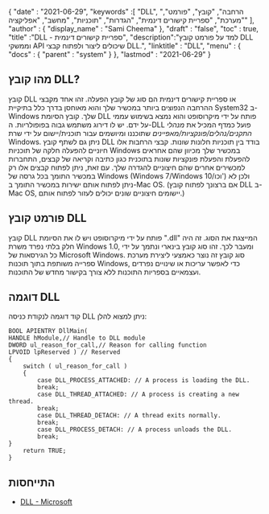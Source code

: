 {
  "date" : "2021-06-29",
  "keywords" :[ "DLL", "הרחבה", "קובץ", "פורמט", "מערכת", "ספריית קישורים דינמית", "הגדרות", "תוכניות", "מחשב", "אפליקציה" ],
  "author" : {
    "display_name" : "Sami Cheema"
},
  "draft" : "false",
  "toc" : true,
  "title" :"DLL - ספריית קישורים דינמית",
  "description":"למד על פורמט קובץ DLL וממשקי API שיכולים ליצור ולפתוח קבצי DLL.",
  "linktitle" : "DLL",
  "menu" : {
    "docs" : {
      "parent" : "system"
}
},
  "lastmod" : "2021-06-29"
}

## מהו קובץ DLL? ##

קובץ DLL או ספריית קישורים דינמית הם סוג של קובץ הפעלה. זהו אחד מקבצי ההרחבה הנפוצים ביותר במכשיר שלך והוא מאוחסן בדרך כלל בתיקיית System32 ב-Windows שלך. קובץ הסיומת DLL פותח על ידי מיקרוסופט והוא נמצא בשימוש עממי על ידם. יש לו דירוג משתמש גבוה בפופולריות. ה-DLL פועל כמדף המכיל את *מנהלי התקנים/נהלים/פונקציות/מאפיינים* שתוכננו ומיושמים עבור תוכנית/יישום על ידי שרת Windows. ניתן גם לשתף קובץ DLL בודד בין תוכניות חלונות שונות. קבצי הרחבות אלו חיוניים להפעלה חלקה של תוכניות Windows במכשיר שלך מכיוון שהם אחראים להפעלת והפעלת פונקציות שונות בתוכנית כגון כתיבה וקריאה של קבצים, התחברות למכשירים אחרים שהם חיצוניים להגדרה שלך.
עם זאת, ניתן לפתוח קבצים אלו רק במכשיר התומך בכל גרסה של Windows (Windows 7/Windows 10/וכו') ולכן לא ניתן לפתוח אותם ישירות במכשיר התומך ב-Mac OS. (אם ברצונך לפתוח קובץ DLL ב-Mac OS, יישומים חיצוניים שונים יכולים לעזור לפתוח אותם.)


## פורמט קובץ DLL ##

קובץ DLL פותח על ידי מיקרוסופט ויש לו את הסיומת ".dll" המייצגת את הסוג. זה היה חלק בלתי נפרד משרת Windows 1.0, ומעבר לכך. זהו סוג קובץ בינארי ונתמך על ידי כל הגירסאות של Microsoft Windows. סוג קובץ זה נוצר כאמצעי ליצירת מערכת ספרייה משותפת בתוך תוכנות Windows, כדי לאפשר עריכות או שינויים נפרדים ועצמאיים בספריות התוכנות ללא צורך בקישור מחדש של התוכנות.


## דוגמה DLL ##

קוד דוגמה לנקודת כניסה DLL ניתן למצוא להלן:

```
BOOL APIENTRY DllMain(
HANDLE hModule,// Handle to DLL module
DWORD ul_reason_for_call,// Reason for calling function
LPVOID lpReserved ) // Reserved
{
    switch ( ul_reason_for_call )
    {
        case DLL_PROCESS_ATTACHED: // A process is loading the DLL.
        break;
        case DLL_THREAD_ATTACHED: // A process is creating a new thread.
        break;
        case DLL_THREAD_DETACH: // A thread exits normally.
        break;
        case DLL_PROCESS_DETACH: // A process unloads the DLL.
        break;
}
    return TRUE;
}

```

## התייחסות ##

* [DLL - Microsoft](https://learn.microsoft.com/en-us/troubleshoot/windows-client/deployment/dynamic-link-library)
